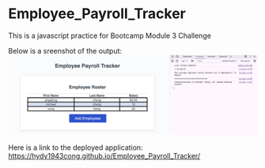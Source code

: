 # Employee_Payroll_Tracker
This is a javascript practice for Bootcamp Module 3 Challenge


Below is a sreenshot of the output:
![alt text](M3screenshot.png)

Here is a link to the deployed application: https://hydy1943cong.github.io/Employee_Payroll_Tracker/